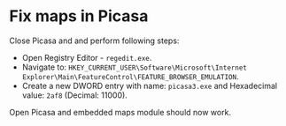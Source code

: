 # Fix maps in Picasa

Close Picasa and and perform following steps:

* Open Registry Editor - `regedit.exe`.
* Navigate to: `HKEY_CURRENT_USER\Software\Microsoft\Internet Explorer\Main\FeatureControl\FEATURE_BROWSER_EMULATION`.
* Create a new DWORD entry with name: `picasa3.exe` and Hexadecimal value: `2af8` (Decimal: 11000).

Open Picasa and embedded maps module should now work.
